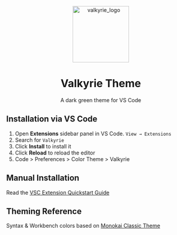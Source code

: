 <p align="center">
  <a target="_blank" href="https://raw.github.com/ndscode/valkyrie-vscode/main/images/logo.png">
    <img src="https://raw.github.com/ndscode/valkyrie-vscode/main/images/logo.png" alt="valkyrie_logo" width="150" style="max-width:100%;">
  </a>
</p>
<h1 align="center">Valkyrie Theme</h1>
<p align="center">A dark green theme for VS Code</p>

<h2>Installation via VS Code</h2>
<ol>
  <li>
    Open <strong>Extensions</strong> sidebar panel in VS Code.
    <code>View → Extensions</code>
  </li>
  <li>  
    Search for <code>Valkyrie</code>
  </li>
  <li>
    Click <strong>Install</strong> to install it
  </li>
  <li>
    Click <strong>Reload</strong> to reload the editor
  </li>
  <li>
    Code > Preferences > Color Theme > Valkyrie
  </li>
</ol>


<h2>Manual Installation</h2>
<p>Read the <a href="https://github.com/ndscode/valkyrie-vscode/blob/main/vsc-extension-quickstart.md">VSC Extension Quickstart Guide</a></p>

<h2>Theming Reference</h2>
<p>Syntax & Workbench colors based on <a href="https://monokai.pro/">Monokai Classic Theme</a></p>





<!--
* Split the editor (`Cmd+\` on macOS or `Ctrl+\` on Windows and Linux)
* Toggle preview (`Shift+CMD+V` on macOS or `Shift+Ctrl+V` on Windows and Linux)
* Press `Ctrl+Space` (Windows, Linux) or `Cmd+Space` (macOS) to see a list of Markdown snippets
### For more information
* [Visual Studio Code's Markdown Support](http://code.visualstudio.com/docs/languages/markdown)
* [Markdown Syntax Reference](https://help.github.com/articles/markdown-basics/)

 **Enjoy!** -->
